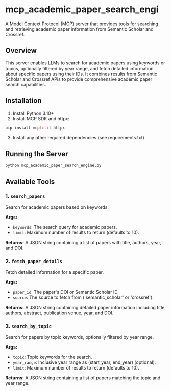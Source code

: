 # mcp_academic_paper_search_engi

A Model Context Protocol (MCP) server that provides tools for searching and retrieving academic paper information from Semantic Scholar and Crossref.

## Overview

This server enables LLMs to search for academic papers using keywords or topics, optionally filtered by year range, and fetch detailed information about specific papers using their IDs. It combines results from Semantic Scholar and Crossref APIs to provide comprehensive academic paper search capabilities.

## Installation

1. Install Python 3.10+
2. Install MCP SDK and httpx:
```bash
pip install mcp[cli] httpx
```
3. Install any other required dependencies (see requirements.txt)

## Running the Server

```bash
python mcp_academic_paper_search_engine.py
```

## Available Tools

### 1. `search_papers`

Search for academic papers based on keywords.

**Args:**
- `keywords`: The search query for academic papers.
- `limit`: Maximum number of results to return (defaults to 10).

**Returns:**
A JSON string containing a list of papers with title, authors, year, and DOI.

### 2. `fetch_paper_details`

Fetch detailed information for a specific paper.

**Args:**
- `paper_id`: The paper's DOI or Semantic Scholar ID.
- `source`: The source to fetch from ('semantic_scholar' or 'crossref').

**Returns:**
A JSON string containing detailed paper information including title, authors, abstract, publication venue, year, and DOI.

### 3. `search_by_topic`

Search for papers by topic keywords, optionally filtered by year range.

**Args:**
- `topic`: Topic keywords for the search.
- `year_range`: Inclusive year range as (start_year, end_year) (optional).
- `limit`: Maximum number of results to return (defaults to 10).

**Returns:**
A JSON string containing a list of papers matching the topic and year range.